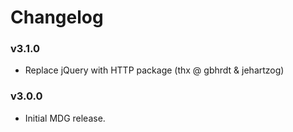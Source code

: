 # Changelog

### v3.1.0
* Replace jQuery with HTTP package (thx @ gbhrdt & jehartzog)

### v3.0.0
* Initial MDG release.
